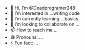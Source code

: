 - 👋 Hi, I’m @Deadprogramer248
- 👀 I’m interested in ...writing code
- 🌱 I’m currently learning ...basics
- 💞️ I’m looking to collaborate on ...
- 📫 How to reach me ...
- 😄 Pronouns: ...
- ⚡ Fun fact: ...

<!---
Deadprogramer248/Deadprogramer248 is a ✨ special ✨ repository because its `README.md` (this file) appears on your GitHub profile.
You can click the Preview link to take a look at your changes.
--->
